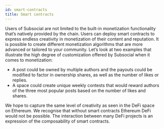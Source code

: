 ```yaml
---
id: smart-contracts
title: Smart contracts
---
```


Users of Subsocial are not limited to the built-in monetization functionality that’s natively
provided by the chain. Users can deploy smart contracts to express endless creativity in
monetization of their content and reputation.
It is possible to create different monetization algorithms that are more advanced or tailored to
your community. Let’s look at two examples that illustrate the high degree of customization
offered by Subsocial when it comes to monetization:

- A post could be owned by multiple authors and the payouts could be modified to factor in
ownership shares, as well as the number of likes or replies.
- A space could create unique weekly contests that would reward authors of the three
most popular posts based on the number of likes and shares.

We hope to capture the same level of creativity as seen in the DeFi space on Ethereum. We
recognise that without smart contracts Ethereum DeFi would not be possible. The interaction
between many DeFi projects is an expression of the composability of smart contracts.